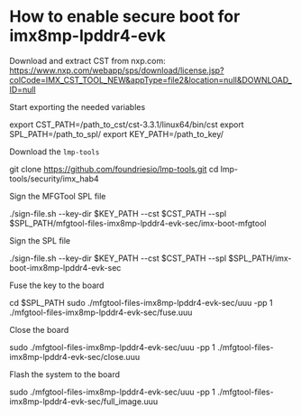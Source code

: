 # How to enable secure boot for imx8mp-lpddr4-evk

Download and extract CST from nxp.com: https://www.nxp.com/webapp/sps/download/license.jsp?colCode=IMX_CST_TOOL_NEW&appType=file2&location=null&DOWNLOAD_ID=null

Start exporting the needed variables

   export CST_PATH=/path_to_cst/cst-3.3.1/linux64/bin/cst
   export SPL_PATH=/path_to_spl/
   export KEY_PATH=/path_to_key/

Download the `lmp-tools`

   git clone https://github.com/foundriesio/lmp-tools.git
   cd lmp-tools/security/imx_hab4

Sign the MFGTool SPL file

   ./sign-file.sh --key-dir $KEY_PATH --cst $CST_PATH --spl $SPL_PATH/mfgtool-files-imx8mp-lpddr4-evk-sec/imx-boot-mfgtool

Sign the SPL file

   ./sign-file.sh --key-dir $KEY_PATH --cst $CST_PATH --spl $SPL_PATH/imx-boot-imx8mp-lpddr4-evk-sec

Fuse the key to the board

   cd $SPL_PATH
   sudo ./mfgtool-files-imx8mp-lpddr4-evk-sec/uuu -pp 1 ./mfgtool-files-imx8mp-lpddr4-evk-sec/fuse.uuu

Close the board

   sudo ./mfgtool-files-imx8mp-lpddr4-evk-sec/uuu -pp 1 ./mfgtool-files-imx8mp-lpddr4-evk-sec/close.uuu

Flash the system to the board

   sudo ./mfgtool-files-imx8mp-lpddr4-evk-sec/uuu -pp 1 ./mfgtool-files-imx8mp-lpddr4-evk-sec/full_image.uuu
